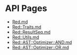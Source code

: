 API Pages
==========

- [Red.md](docs/api/Red)
- [Red::Traits.md](docs/api/Red/Traits)
- [Red::ResultSeq.md](docs/api/Red/ResultSeq)
- [Red::Utils.md](docs/api/Red/Utils)
- [Red::AST::Optimizer::AND.md](docs/api/Red/AST/Optimizer/AND)
- [Red::AST::Optimizer::OR.md](docs/api/Red/AST/Optimizer/OR)
